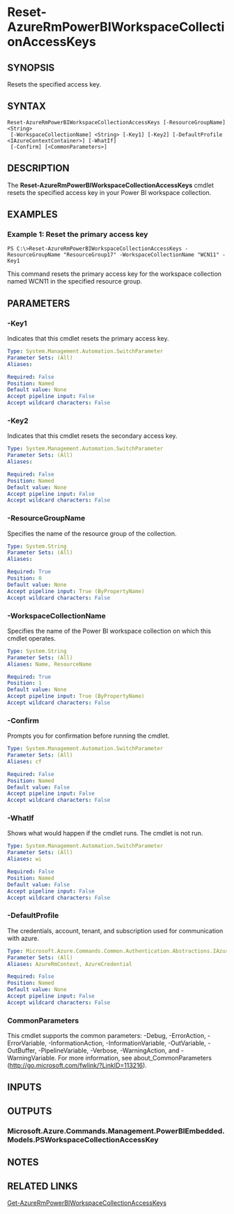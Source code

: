 ﻿---
external help file: Microsoft.Azure.Commands.Management.PowerBIEmbedded.dll-Help.xml
Module Name: AzureRM.PowerBIEmbedded
ms.assetid: 8FB2D9A0-BF7A-482D-B3A2-566FCA8C62A1
online version:
schema: 2.0.0
content_git_url: https://github.com/Azure/azure-powershell/blob/preview/src/ResourceManager/PowerBIEmbedded/Commands.Management.PowerBIEmbedded/help/Reset-AzureRmPowerBIWorkspaceCollectionAccessKeys.md
original_content_git_url: https://github.com/Azure/azure-powershell/blob/preview/src/ResourceManager/PowerBIEmbedded/Commands.Management.PowerBIEmbedded/help/Reset-AzureRmPowerBIWorkspaceCollectionAccessKeys.md
---

# Reset-AzureRmPowerBIWorkspaceCollectionAccessKeys

## SYNOPSIS
Resets the specified access key.

## SYNTAX

```
Reset-AzureRmPowerBIWorkspaceCollectionAccessKeys [-ResourceGroupName] <String>
 [-WorkspaceCollectionName] <String> [-Key1] [-Key2] [-DefaultProfile <IAzureContextContainer>] [-WhatIf]
 [-Confirm] [<CommonParameters>]
```

## DESCRIPTION
The **Reset-AzureRmPowerBIWorkspaceCollectionAccessKeys** cmdlet resets the specified access key in your Power BI workspace collection.

## EXAMPLES

### Example 1: Reset the primary access key
```
PS C:\>Reset-AzureRmPowerBIWorkspaceCollectionAccessKeys -ResourceGroupName "ResourceGroup17" -WorkspaceCollectionName "WCN11" -Key1
```

This command resets the primary access key for the workspace collection named WCN11 in the specified resource group.

## PARAMETERS

### -Key1
Indicates that this cmdlet resets the primary access key.

```yaml
Type: System.Management.Automation.SwitchParameter
Parameter Sets: (All)
Aliases: 

Required: False
Position: Named
Default value: None
Accept pipeline input: False
Accept wildcard characters: False
```

### -Key2
Indicates that this cmdlet resets the secondary access key.

```yaml
Type: System.Management.Automation.SwitchParameter
Parameter Sets: (All)
Aliases: 

Required: False
Position: Named
Default value: None
Accept pipeline input: False
Accept wildcard characters: False
```

### -ResourceGroupName
Specifies the name of the resource group of the collection.

```yaml
Type: System.String
Parameter Sets: (All)
Aliases: 

Required: True
Position: 0
Default value: None
Accept pipeline input: True (ByPropertyName)
Accept wildcard characters: False
```

### -WorkspaceCollectionName
Specifies the name of the Power BI workspace collection on which this cmdlet operates.

```yaml
Type: System.String
Parameter Sets: (All)
Aliases: Name, ResourceName

Required: True
Position: 1
Default value: None
Accept pipeline input: True (ByPropertyName)
Accept wildcard characters: False
```

### -Confirm
Prompts you for confirmation before running the cmdlet.

```yaml
Type: System.Management.Automation.SwitchParameter
Parameter Sets: (All)
Aliases: cf

Required: False
Position: Named
Default value: False
Accept pipeline input: False
Accept wildcard characters: False
```

### -WhatIf
Shows what would happen if the cmdlet runs.
The cmdlet is not run.

```yaml
Type: System.Management.Automation.SwitchParameter
Parameter Sets: (All)
Aliases: wi

Required: False
Position: Named
Default value: False
Accept pipeline input: False
Accept wildcard characters: False
```

### -DefaultProfile
The credentials, account, tenant, and subscription used for communication with azure.

```yaml
Type: Microsoft.Azure.Commands.Common.Authentication.Abstractions.IAzureContextContainer
Parameter Sets: (All)
Aliases: AzureRmContext, AzureCredential

Required: False
Position: Named
Default value: None
Accept pipeline input: False
Accept wildcard characters: False
```

### CommonParameters
This cmdlet supports the common parameters: -Debug, -ErrorAction, -ErrorVariable, -InformationAction, -InformationVariable, -OutVariable, -OutBuffer, -PipelineVariable, -Verbose, -WarningAction, and -WarningVariable. For more information, see about_CommonParameters (http://go.microsoft.com/fwlink/?LinkID=113216).

## INPUTS

## OUTPUTS

### Microsoft.Azure.Commands.Management.PowerBIEmbedded.Models.PSWorkspaceCollectionAccessKey

## NOTES

## RELATED LINKS

[Get-AzureRmPowerBIWorkspaceCollectionAccessKeys](./Get-AzureRmPowerBIWorkspaceCollectionAccessKeys.md)


